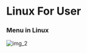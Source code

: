 # Linux For User
### Menu in Linux
![img_2](https://user-images.githubusercontent.com/115867551/208166177-57418b5f-88a4-4cc3-9338-8dacf98f6353.png)

